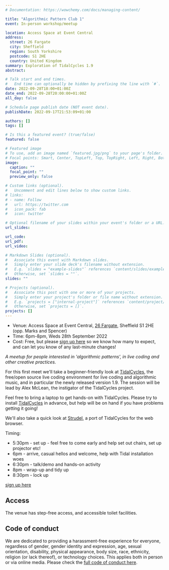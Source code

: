 ```yaml
---
# Documentation: https://wowchemy.com/docs/managing-content/

title: "Algorithmic Pattern Club 1"
event: In-person workshop/meetup

location: Access Space at Event Central
address:
  street: 26 Fargate
  city: Sheffield
  region: South Yorkshire
  postcode: S1 2HE
  country: United Kingdom
summary: Exploration of TidalCycles 1.9
abstract:

# Talk start and end times.
#   End time can optionally be hidden by prefixing the line with `#`.
date: 2022-09-28T18:00+01:00Z
date_end: 2022-09-28T20:00:00+01:00Z
all_day: false

# Schedule page publish date (NOT event date).
publishDate: 2022-09-17T21:53:09+01:00

authors: []
tags: []

# Is this a featured event? (true/false)
featured: false

# Featured image
# To use, add an image named `featured.jpg/png` to your page's folder.
# Focal points: Smart, Center, TopLeft, Top, TopRight, Left, Right, BottomLeft, Bottom, BottomRight.
image:
  caption: ""
  focal_point: ""
  preview_only: false

# Custom links (optional).
#   Uncomment and edit lines below to show custom links.
# links:
# - name: Follow
#   url: https://twitter.com
#   icon_pack: fab
#   icon: twitter

# Optional filename of your slides within your event's folder or a URL.
url_slides:

url_code:
url_pdf:
url_video:

# Markdown Slides (optional).
#   Associate this event with Markdown slides.
#   Simply enter your slide deck's filename without extension.
#   E.g. `slides = "example-slides"` references `content/slides/example-slides.md`.
#   Otherwise, set `slides = ""`.
slides: ""

# Projects (optional).
#   Associate this post with one or more of your projects.
#   Simply enter your project's folder or file name without extension.
#   E.g. `projects = ["internal-project"]` references `content/project/deep-learning/index.md`.
#   Otherwise, set `projects = []`.
projects: []
---
```


- Venue: Access Space at Event Central, [26 Fargate](https://goo.gl/maps/dnCaJo1YxRTh9Ddg7), Sheffield S1 2HE (opp. Marks and Spencer)
- Time: 6pm-8pm, Weds 28th September 2022
- Cost: Free, but please [sign up here](https://forms.gle/EBZKa9emvAf4Neno8) so we know how many to expect, and can let you know of any last-minute changes!

_A meetup for people interested in 'algorithmic patterns', in live
coding and other creative practices._

For this first meet we'll take a beginner-friendly look at
[TidalCycles](https://tidalcycles.org/), the free/open source live
coding environment for live coding and algorithmic music, and in
particular the newly released version 1.9. The session will be lead by
Alex McLean, the instigator of the TidalCycles project.

Feel free to bring a laptop to get hands-on with TidalCycles. Please
try to install [TidalCycles](https://tidalcycles.org) in advance, but
help will be on hand if you have problems getting it going!

We'll also take a quick look at
[Strudel](https://strudel.tidalcycles.org), a port of TidalCycles for
the web browser.

Timing:

- 5:30pm - set up - feel free to come early and help set out chairs, set up projector etc!
- 6pm - arrive, casual hellos and welcome, help with Tidal installation woes
- 6:30pm - talk/demo and hands-on activity
- 8pm - wrap-up and tidy up
- 8:30pm - lock up

[sign up here](https://forms.gle/EBZKa9emvAf4Neno8)

## Access

The venue has step-free access, and accessible toilet facilities.

## Code of conduct

We are dedicated to providing a harassment-free experience for
everyone, regardless of gender, gender identity and expression, age,
sexual orientation, disability, physical appearance, body size, race,
ethnicity, religion (or lack thereof), or technology choices. This
applies both in person or via online media. Please check the [full code of conduct here](https://docs.google.com/document/d/1lKHS-tbKSSrF364Psk4JyRacrYEcGKDJXvLB9EkqnOs/edit).
